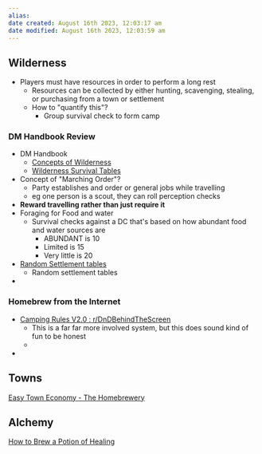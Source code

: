 ```yaml
---
alias: 
date created: August 16th 2023, 12:03:17 am
date modified: August 16th 2023, 12:03:59 am
---
```


## Wilderness
- Players must have resources in order to perform a long rest
	- Resources can be collected by either hunting, scavenging, stealing, or purchasing from a town or settlement
	- How to "quantify this"?
		- Group survival check to form camp
### DM Handbook Review
- DM Handbook
	-  [Concepts of Wilderness](https://www.dndbeyond.com/sources/dmg/adventure-environments#Wilderness)
	- [Wilderness Survival Tables](https://www.dndbeyond.com/sources/dmg/adventure-environments#WildernessSurvival)
- Concept of "Marching Order"?
	- Party establishes and order or general jobs while travelling
	- eg one person is a scout, they can roll perception checks 
- **Reward travelling rather than just require it**
- Foraging for Food and water
	- Survival checks against a DC that's based on how abundant food and water sources are
		- ABUNDANT is 10
		- Limited is 15
		- Very little is 20
- [Random Settlement tables](https://www.dndbeyond.com/sources/dmg/adventure-environments#RandomSettlements)
	- Random settlement tables
- 

### Homebrew from the Internet
- [Camping Rules V2.0 : r/DnDBehindTheScreen](https://www.reddit.com/r/DnDBehindTheScreen/comments/rtvoev/camping_rules_v20/)
	- This is a far far more involved system, but this does sound kind of fun to be honest
	- 
- 
## Towns
[Easy Town Economy - The Homebrewery](https://homebrewery.naturalcrit.com/share/1TGfzkd0o6GohBFJ2nQEnXX2Auz9jE7AI8SFakHZzbfpX)

## Alchemy
[How to Brew a Potion of Healing](https://imgur.com/Hq5Yxdb)